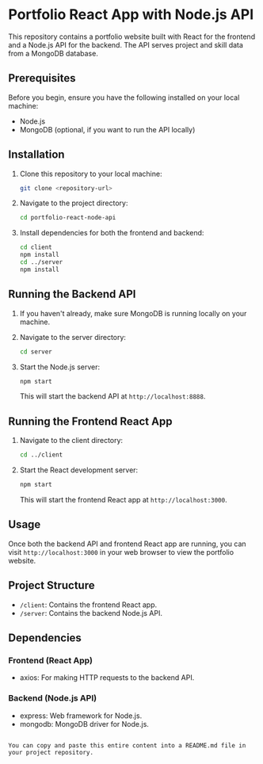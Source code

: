 # Portfolio React App with Node.js API

This repository contains a portfolio website built with React for the frontend and a Node.js API for the backend. The API serves project and skill data from a MongoDB database.

## Prerequisites

Before you begin, ensure you have the following installed on your local machine:

- Node.js
- MongoDB (optional, if you want to run the API locally)

## Installation

1. Clone this repository to your local machine:

   ```bash
   git clone <repository-url>
   ```

2. Navigate to the project directory:

   ```bash
   cd portfolio-react-node-api
   ```

3. Install dependencies for both the frontend and backend:

   ```bash
   cd client
   npm install
   cd ../server
   npm install
   ```

## Running the Backend API

1. If you haven't already, make sure MongoDB is running locally on your machine.

2. Navigate to the server directory:

   ```bash
   cd server
   ```

3. Start the Node.js server:

   ```bash
   npm start
   ```

   This will start the backend API at `http://localhost:8888`.

## Running the Frontend React App

1. Navigate to the client directory:

   ```bash
   cd ../client
   ```

2. Start the React development server:

   ```bash
   npm start
   ```

   This will start the frontend React app at `http://localhost:3000`.

## Usage

Once both the backend API and frontend React app are running, you can visit `http://localhost:3000` in your web browser to view the portfolio website.

## Project Structure

- `/client`: Contains the frontend React app.
- `/server`: Contains the backend Node.js API.

## Dependencies

### Frontend (React App)

- axios: For making HTTP requests to the backend API.

### Backend (Node.js API)

- express: Web framework for Node.js.
- mongodb: MongoDB driver for Node.js.
```

You can copy and paste this entire content into a README.md file in your project repository.
